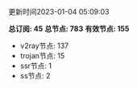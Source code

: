 更新时间2023-01-04 05:09:03

**总订阅: 45**
**总节点: 783**
**有效节点: 155**
- v2ray节点: 137
- trojan节点: 15
- ssr节点: 1
- ss节点: 2
